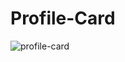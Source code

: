 # Profile-Card

![profile-card](https://user-images.githubusercontent.com/79487813/119265768-3a3a1f00-bbbe-11eb-8fbc-a89b5f29cce5.png)

